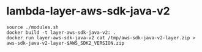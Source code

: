 # lambda-layer-aws-sdk-java-v2

```
source ./modules.sh
docker build -t layer-aws-sdk-java-v2: .
docker run layer-aws-sdk-java-v2 cat /tmp/aws-sdk-java-v2-layer.zip > aws-sdk-java-v2-layer-$AWS_SDK2_VERSION.zip
```